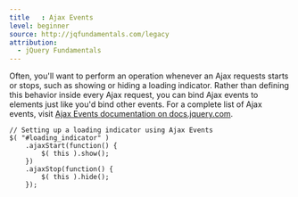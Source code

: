 ```yaml
---
title   : Ajax Events
level: beginner
source: http://jqfundamentals.com/legacy
attribution:
  - jQuery Fundamentals
---
```


Often, you'll want to perform an operation whenever an Ajax requests starts or stops, such as showing or hiding a loading indicator. Rather than defining this behavior inside every Ajax request, you can bind Ajax events to elements just like you'd bind other events. For a complete list of Ajax events, visit [Ajax Events documentation on docs.jquery.com](http://docs.jquery.com/Ajax_Events).

```
// Setting up a loading indicator using Ajax Events
$( "#loading_indicator" )
	.ajaxStart(function() {
		$( this ).show();
	})
	.ajaxStop(function() {
		$( this ).hide();
	});
```
